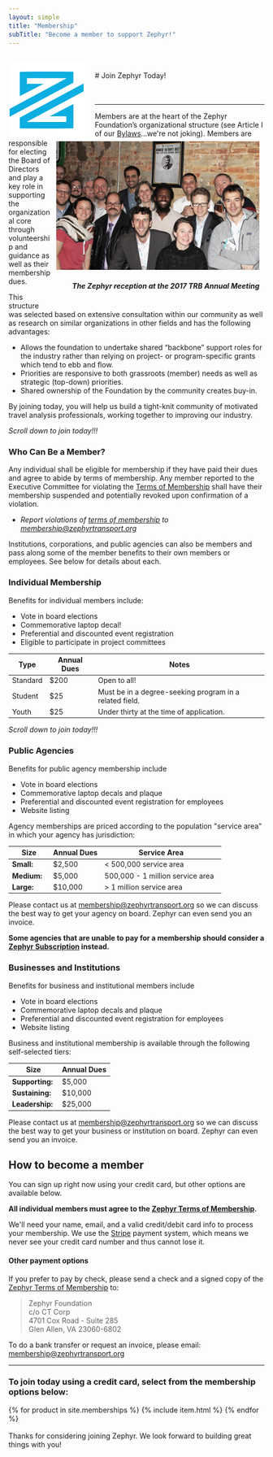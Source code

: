 ```yaml
---
layout: simple
title: "Membership"
subTitle: "Become a member to support Zephyr!"
---
```


<br/>
<img src="/img/logo-small.png" width="150px" style="float:left; margin-right:20px;" />
<br/>
# Join Zephyr Today!

<br/>
<br/>
<br/>

---

<div style="float:right; margin: 5px 10px;">
<img src="/img/reception.jpg" width="400px" />
<h5 style="text-align:right;"><i>The Zephyr reception at the 2017 TRB Annual Meeting</i></h5>
</div>

Members are at the heart of the Zephyr Foundation’s organizational structure (see Article I of our [Bylaws](/bylaws)...we're not joking).  Members are responsible for electing the Board of Directors and play a key role in supporting the organizational core through volunteership and guidance as well as their membership dues.

This structure was selected based on extensive consultation within our community as well as research on similar organizations in other fields and has the following advantages:
- Allows the foundation to undertake shared “backbone” support roles for the industry rather than relying on project- or program-specific grants which tend to ebb and flow.
- Priorities are responsive to both grassroots (member) needs as well as strategic (top-down) priorities.
- Shared ownership of the Foundation by the community creates buy-in.

By joining today, you will help us build a tight-knit community of motivated travel analysis professionals, working together to improving our industry.

*Scroll down to join today!!!*

### Who Can Be a Member?

Any individual shall be eligible for membership if they have paid their dues and agree to abide by terms of membership. Any member reported to the Executive Committee for violating the [Terms of Membership](http://zephyrtransport.org/terms-of-membership) shall have their membership suspended and potentially revoked upon confirmation of a violation.
- *Report violations of [terms of membership](http://zephyrtransport.org/terms-of-membership) to [membership@zephyrtransport.org](mailto:membership@zephyrtransport.org)*

Institutions, corporations, and public agencies can also be members and pass along some of the member benefits to their own members or employees.  See below for details about each.

### Individual Membership

Benefits for individual members include:  
- Vote in board elections  
- Commemorative laptop decal!  
- Preferential and discounted event registration  
- Eligible to participate in project committees  

**Type** | **Annual Dues** | **Notes**
--- | --- | ---
Standard | $200 | Open to all!  
Student | $25 | Must be in a degree-seeking program in a related field.  
Youth   | $25 | Under thirty at the time of application.

*Scroll down to join today!!!*

### Public Agencies

Benefits for public agency membership include
- Vote in board elections  
- Commemorative laptop decals and plaque  
- Preferential and discounted event registration for employees  
- Website listing  

Agency memberships are priced according to the population "service area" in which your agency has jurisdiction:

|**Size** | **Annual Dues** |**Service Area** |
|---------|------------------|-------------------------|
**Small:** | $2,500 | < 500,000 service area
**Medium:&nbsp;&nbsp;** |$5,000 | 500,000 - 1 million service area&nbsp;&nbsp;
**Large:** |	$10,000 | > 1 million service area

Please contact us at [membership@zephyrtransport.org](mailto:membership@zephyrtransport.org) so we can discuss the best way to get your agency on board. Zephyr can even send you an invoice.

**Some agencies that are unable to pay for a membership should consider a [Zephyr Subscription](http://zephyrtransport.org/subscriptions) instead.**

### Businesses and Institutions

Benefits for business and institutional members include
- Vote in board elections  
- Commemorative laptop decals and plaque  
- Preferential and discounted event registration for employees  
- Website listing  

Business and institutional membership is available through the following self-selected tiers:

| **Size** | **Annual Dues** |
|---------|------------------|
| **Supporting:** | $5,000 |
| **Sustaining:&nbsp;&nbsp;** | $10,000 |
|  **Leadership:** |	$25,000 |

Please contact us at [membership@zephyrtransport.org](mailto:membership@zephyrtransport.org) so we can discuss the best way to get your business or institution on board. Zephyr can even send you an invoice.

## How to become a member

You can sign up right now using your credit card, but other options are available below.

**All individual members must agree to the [Zephyr Terms of Membership](http://zephyrtransport.org/terms-of-membership).**

We'll need your name, email, and a valid credit/debit card info to process your membership.  We use the [Stripe](https://stripe.com) payment system, which means we never see your credit card number and thus cannot lose it.  

#### Other payment options
If you prefer to pay by check, please send a check and a signed copy of the [Zephyr Terms of Membership](http://zephyrtransport.org/terms-of-membership) to:
>Zephyr Foundation   
>c/o CT Corp   
>4701 Cox Road - Suite 285    
>Glen Allen, VA 23060-6802   

To do a bank transfer or request an invoice, please email: [membership@zephyrtransport.org](mailto:membership@zephyrtransport.org)

<!-- stripe -->

---

### To join today using a credit card, select from the membership options below:

<div class="striperow">
  {% for product in site.memberships %}
    {% include item.html %}
  {% endfor %}
</div>

<br/>
Thanks for considering joining Zephyr. We look forward to building great things with you!


<br/><br/><br/><br/><br/>

<!-- Hide form until terms are approved -->

<script src="https://code.jquery.com/jquery-1.11.3.js"></script>
<script>
    $(document).ready(function(){
        $("#terms-1").click(function (){
            if ($("#terms-1").prop("checked")){
                $("#stripe-1").show();
            }else{
                $("#stripe-1").hide();
            }
        });

    $(document).ready(function(){
        $("#terms-2").click(function (){
            if ($("#terms-2").prop("checked")){
                $("#stripe-2").show();
            }else{
                $("#stripe-2").hide();
            }
        });
    });
});
</script>

